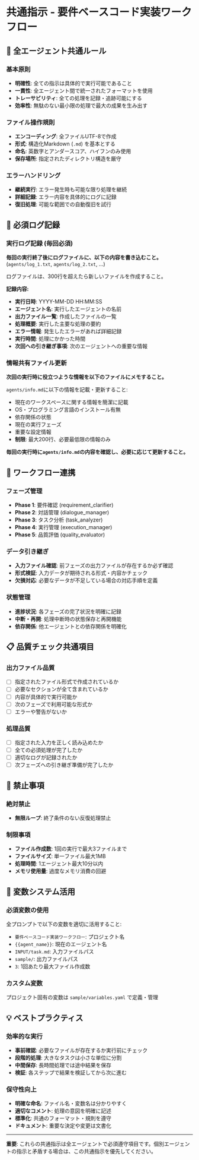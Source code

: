# 共通指示 - 要件ベースコード実装ワークフロー

## 🎯 全エージェント共通ルール

### 基本原則
- **明確性**: 全ての指示は具体的で実行可能であること
- **一貫性**: 全エージェント間で統一されたフォーマットを使用
- **トレーサビリティ**: 全ての処理を記録・追跡可能にする
- **効率性**: 無駄のない最小限の処理で最大の成果を生み出す

### ファイル操作規則
- **エンコーディング**: 全ファイルUTF-8で作成
- **形式**: 構造化Markdown (`.md`) を基本とする
- **命名**: 英数字とアンダースコア、ハイフンのみ使用
- **保存場所**: 指定されたディレクトリ構造を厳守

### エラーハンドリング
- **継続実行**: エラー発生時も可能な限り処理を継続
- **詳細記録**: エラー内容を具体的にログに記録
- **復旧処理**: 可能な範囲での自動復旧を試行

## 📝 必須ログ記録

### 実行ログ記録 (毎回必須)
**毎回の実行終了後にログファイルに、以下の内容を書き込むこと。**(`agents/log_1.txt`, `agents/log_2.txt`, ...)

ログファイルは、300行を超えたら新しいファイルを作成すること。

**記録内容:**
- **実行日時**: YYYY-MM-DD HH:MM:SS
- **エージェント名**: 実行したエージェントの名前
- **出力ファイル一覧**: 作成したファイルの一覧
- **処理概要**: 実行した主要な処理の要約
- **エラー情報**: 発生したエラーがあれば詳細記録
- **実行時間**: 処理にかかった時間
- **次回への引き継ぎ事項**: 次のエージェントへの重要な情報

### 情報共有ファイル更新
**次回の実行時に役立つような情報を以下のファイルにメモすること。**

`agents/info.md`に以下の情報を記載・更新すること:
- 現在のワークスペースに関する情報を簡潔に記載
- OS・プログラミング言語のインストール有無
- 依存関係の状態
- 現在の実行フェーズ
- 重要な設定情報
- **制限**: 最大200行、必要最低限の情報のみ

**毎回の実行時に`agents/info.md`の内容を確認し、必要に応じて更新すること。**

## 🔄 ワークフロー連携

### フェーズ管理
- **Phase 1**: 要件確認 (requirement_clarifier)
- **Phase 2**: 対話管理 (dialogue_manager)
- **Phase 3**: タスク分析 (task_analyzer)
- **Phase 4**: 実行管理 (execution_manager)
- **Phase 5**: 品質評価 (quality_evaluator)

### データ引き継ぎ
- **入力ファイル確認**: 前フェーズの出力ファイルが存在するか必ず確認
- **形式検証**: 入力データが期待される形式・内容かチェック
- **欠損対応**: 必要なデータが不足している場合の対応手順を定義

### 状態管理
- **進捗状況**: 各フェーズの完了状況を明確に記録
- **中断・再開**: 処理中断時の状態保存と再開機能
- **依存関係**: 他エージェントとの依存関係を明確化

## 📋 品質チェック共通項目

### 出力ファイル品質
- [ ] 指定されたファイル形式で作成されているか
- [ ] 必要なセクションが全て含まれているか
- [ ] 内容が具体的で実行可能か
- [ ] 次のフェーズで利用可能な形式か
- [ ] エラーや警告がないか

### 処理品質
- [ ] 指定された入力を正しく読み込めたか
- [ ] 全ての必須処理が完了したか
- [ ] 適切なログが記録されたか
- [ ] 次フェーズへの引き継ぎ準備が完了したか

## 🚫 禁止事項

### 絶対禁止
- **無限ループ**: 終了条件のない反復処理禁止

### 制限事項
- **ファイル作成数**: 1回の実行で最大3ファイルまで
- **ファイルサイズ**: 単一ファイル最大1MB
- **処理時間**: 1エージェント最大10分以内
- **メモリ使用量**: 過度なメモリ消費の回避

## 🔧 変数システム活用

### 必須変数の使用
全プロンプトで以下の変数を適切に活用すること:
- `要件ベースコード実装ワークフロー`: プロジェクト名
- `{{agent_name}}`: 現在のエージェント名
- `INPUT/task.md`: 入力ファイルパス
- `sample/`: 出力ファイルパス
- `3`: 1回あたり最大ファイル作成数

### カスタム変数
プロジェクト固有の変数は `sample/variables.yaml` で定義・管理

## 💡 ベストプラクティス

### 効率的な実行
- **事前確認**: 必要なファイルが存在するか実行前にチェック
- **段階的処理**: 大きなタスクは小さな単位に分割
- **中間保存**: 長時間処理では途中結果を保存
- **検証**: 各ステップで結果を検証してから次に進む

### 保守性向上
- **明確な命名**: ファイル名・変数名は分かりやすく
- **適切なコメント**: 処理の意図を明確に記述
- **標準化**: 共通のフォーマット・規則を遵守
- **ドキュメント**: 重要な決定や変更は文書化

---

**重要**: これらの共通指示は全エージェントで必須遵守項目です。個別エージェントの指示と矛盾する場合は、この共通指示を優先してください。

